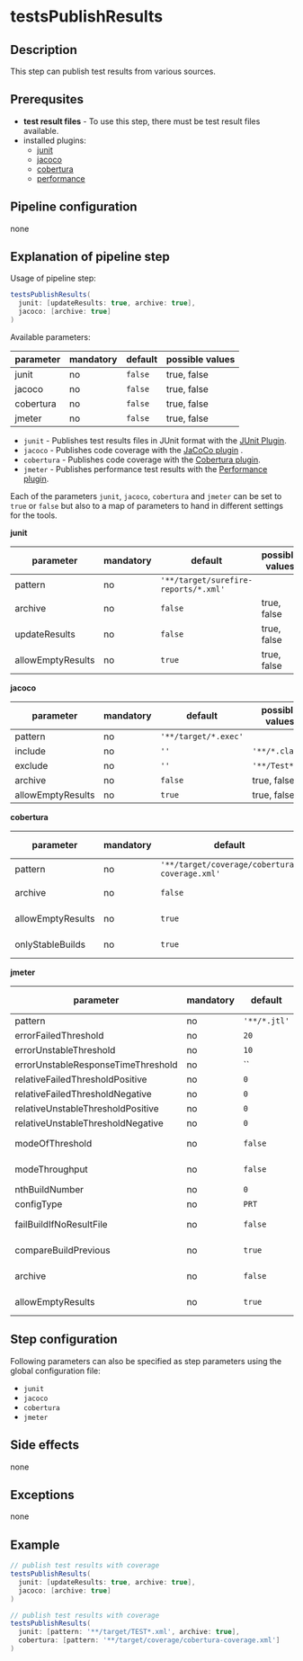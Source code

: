 # testsPublishResults

## Description
This step can publish test results from various sources.

## Prerequsites

* **test result files** - To use this step, there must be test result files available.
* installed plugins:
  * [junit](https://plugins.jenkins.io/junit)
  * [jacoco](https://plugins.jenkins.io/jacoco)
  * [cobertura](https://plugins.jenkins.io/cobertura)
  * [performance](https://plugins.jenkins.io/performance)

## Pipeline configuration

none

## Explanation of pipeline step

Usage of pipeline step:

```groovy
testsPublishResults(
  junit: [updateResults: true, archive: true],
  jacoco: [archive: true]
)
```

Available parameters:

| parameter | mandatory | default | possible values |
| ----------|-----------|---------|-----------------|
| junit | no | `false` | true, false |
| jacoco | no | `false` | true, false |
| cobertura | no | `false` | true, false |
| jmeter | no | `false` | true, false |

* `junit` - Publishes test results files in JUnit format with the [JUnit Plugin](https://plugins.jenkins.io/junit).
* `jacoco` - Publishes code coverage with the [JaCoCo plugin](https://plugins.jenkins.io/jacoco) .
* `cobertura` - Publishes code coverage with the [Cobertura plugin](https://plugins.jenkins.io/cobertura).
* `jmeter` - Publishes performance test results with the [Performance plugin](https://plugins.jenkins.io/performance).

Each of the parameters `junit`, `jacoco`, `cobertura` and `jmeter` can be set to `true` or `false` but also to a map of parameters to hand in different settings for the tools.

**junit**

| parameter | mandatory | default | possible values |
| ----------|-----------|---------|-----------------|
| pattern | no | `'**/target/surefire-reports/*.xml'` |  |
| archive | no | `false` | true, false |
| updateResults | no | `false` | true, false |
| allowEmptyResults | no | `true` | true, false |

**jacoco**

| parameter | mandatory | default | possible values |
| ----------|-----------|---------|-----------------|
| pattern | no | `'**/target/*.exec'` |  |
| include | no | `''` | `'**/*.class'` |
| exclude | no | `''` | `'**/Test*'` |
| archive | no | `false` | true, false |
| allowEmptyResults | no | `true` | true, false |

**cobertura**

| parameter | mandatory | default | possible values |
| ----------|-----------|---------|-----------------|
| pattern | no | `'**/target/coverage/cobertura-coverage.xml'` |  |
| archive | no | `false` | true, false |
| allowEmptyResults | no | `true` | true, false |
| onlyStableBuilds | no | `true` | true, false |

**jmeter**

| parameter | mandatory | default | possible values |
| ----------|-----------|---------|-----------------|
| pattern | no | `'**/*.jtl'` |  |
| errorFailedThreshold | no | `20` |  |
| errorUnstableThreshold | no | `10` |  |
| errorUnstableResponseTimeThreshold | no | `` |  |
| relativeFailedThresholdPositive | no | `0` |  |
| relativeFailedThresholdNegative | no | `0` |  |
| relativeUnstableThresholdPositive | no | `0` |  |
| relativeUnstableThresholdNegative | no | `0` |  |
| modeOfThreshold | no | `false` | true, false |
| modeThroughput | no | `false` | true, false |
| nthBuildNumber | no | `0` |  |
| configType | no | `PRT` |  |
| failBuildIfNoResultFile | no | `false` | true, false |
| compareBuildPrevious | no | `true` | true, false |
| archive | no | `false` | true, false |
| allowEmptyResults | no | `true` | true, false |

## Step configuration
Following parameters can also be specified as step parameters using the global configuration file:

* `junit`
* `jacoco`
* `cobertura`
* `jmeter`

## Side effects
none

## Exceptions
none

## Example
```groovy
// publish test results with coverage
testsPublishResults(
  junit: [updateResults: true, archive: true],
  jacoco: [archive: true]
)
```

```groovy
// publish test results with coverage
testsPublishResults(
  junit: [pattern: '**/target/TEST*.xml', archive: true],
  cobertura: [pattern: '**/target/coverage/cobertura-coverage.xml']
)
```
